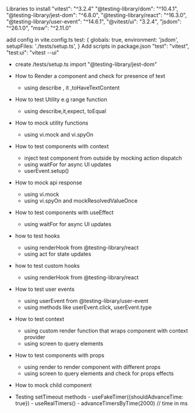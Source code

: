 
Libraries to install 
    "vitest": "^3.2.4"
    "@testing-library/dom": "^10.4.1",
    "@testing-library/jest-dom": "^6.8.0",
    "@testing-library/react": "^16.3.0",
    "@testing-library/user-event": "^14.6.1",
    "@vitest/ui": "3.2.4",
    "jsdom": "^26.1.0",
    "msw": "^2.11.0"

add config in vite.config.ts
    test: {
        globals: true,
        environment: 'jsdom',
        setupFiles: './tests/setup.ts',
    }
Add scripts in package.json
    "test": "vitest",
    "test:ui": "vitest --ui"


- create /tests/setup.ts
    import "@testing-library/jest-dom"
- How to Render a component and check for presence of text
    - using describe , it ,toHaveTextContent
- How to test Utility e.g range function    
    - using describe,it,expect, toEqual
- How to mock utility functions
    - using vi.mock and vi.spyOn
- How to test components with context
    - inject test component from outside by mocking action dispatch
    - using waitFor for async UI updates
   - userEvent.setup()
- How to mock api response
    - using vi.mock
    - using vi.spyOn and mockResolvedValueOnce
- How to test components with useEffect
    - using waitFor for async UI updates
- how to test hooks
    - using renderHook from @testing-library/react
    - using act for state updates
- how to test custom hooks
    - using renderHook from @testing-library/react

- How to test user events
    - using userEvent from @testing-library/user-event
    - using methods like userEvent.click, userEvent.type
- How to test context
    - using custom render function that wraps component with context provider
    - using screen to query elements
- How to test components with props
    - using render to render component with different props
    - using screen to query elements and check for props effects
- How to mock child component
- Testing setTimeout
    methods
        - useFakeTimer({shouldAdvanceTime: true})
        - useRealTimers()
        - advanceTimersByTime(2000) // time in ms

